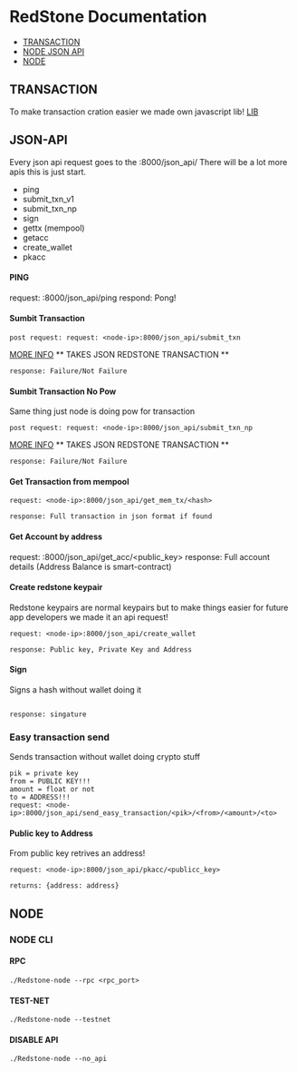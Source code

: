 # RedStone Documentation

- [TRANSACTION](#TRANSACTION)
- [NODE JSON API](#JSON-API)
- [NODE](#NODE)

## TRANSACTION


To make transaction cration easier we made own javascript lib! [LIB](https://github.com/RedStoneCoin/Redstone-js/)

## JSON-API
Every json api request goes to the <node-ip>:8000/json_api/
There will be a lot more apis this is just start.

- ping
- submit_txn_v1
- submit_txn_np
- sign
- gettx (mempool)
- getacc
- create_wallet
- pkacc

#### PING

request: <node-ip>:8000/json_api/ping
respond: Pong!

#### Sumbit Transaction
```
post request: request: <node-ip>:8000/json_api/submit_txn
```
[MORE INFO](#TRANSACTION)
** TAKES JSON REDSTONE TRANSACTION **
```
response: Failure/Not Failure
```
#### Sumbit Transaction No Pow
Same thing just node is doing pow for transaction
```
post request: request: <node-ip>:8000/json_api/submit_txn_np
```

[MORE INFO](#TRANSACTION)
** TAKES JSON REDSTONE TRANSACTION **
```
response: Failure/Not Failure
```
#### Get Transaction from mempool
```
request: <node-ip>:8000/json_api/get_mem_tx/<hash>
```
```
response: Full transaction in json format if found
```
#### Get Account by address
request: <node-ip>:8000/json_api/get_acc/<public_key>
response: Full account details (Address Balance is smart-contract)
#### Create redstone keypair
Redstone keypairs are normal keypairs but to make things easier for future app developers we made it an api request!
```
request: <node-ip>:8000/json_api/create_wallet
```
```
response: Public key, Private Key and Address
```
#### Sign
Signs a hash without wallet doing it
```
```
```
response: singature
```
### Easy transaction send
Sends transaction without wallet doing crypto stuff

```
pik = private key
from = PUBLIC KEY!!!
amount = float or not
to = ADDRESS!!!
request: <node-ip>:8000/json_api/send_easy_transaction/<pik>/<from>/<amount>/<to>
```

#### Public key to Address
From public key retrives an address!
```
request: <node-ip>:8000/json_api/pkacc/<publicc_key>
```
```
returns: {address: address} 
```

## NODE
### NODE CLI

#### RPC
```
./Redstone-node --rpc <rpc_port>
```
#### TEST-NET
```
./Redstone-node --testnet
```
#### DISABLE API
```
./Redstone-node --no_api
```

